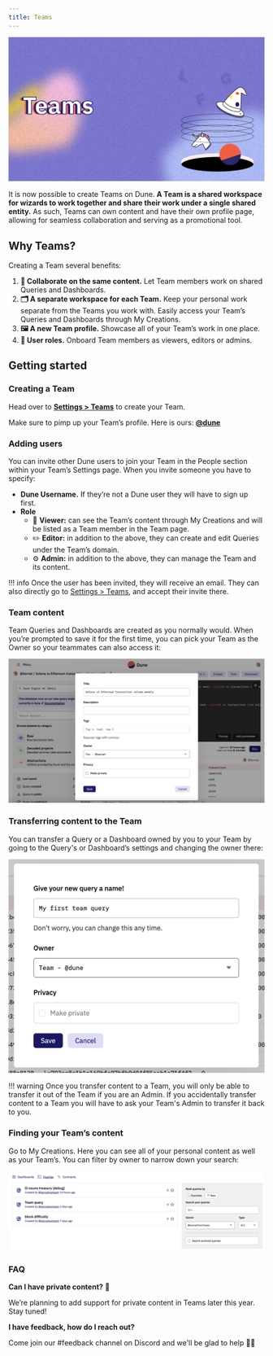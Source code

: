 ```yaml
---
title: Teams
---
```


<style>
  .md-typeset h1,
  .md-content__button {
    display: none;
  }
  .md-header__topic{
    font-weight: bold;
  }
</style>

![dune docs cover teams](images/cover-teams.jpg)

It is now possible to create Teams on Dune. **A Team is a shared workspace for wizards to work together and share their work under a single shared entity.** As such, Teams can own content and have their own profile page, allowing for seamless collaboration and serving as a promotional tool.

## Why Teams?

Creating a Team several benefits:

1. **🤝 Collaborate on the same content.** Let Team members work on shared Queries and Dashboards.
2. **🗂 A separate workspace for each Team.** Keep your personal work separate from the Teams you work with. Easily access your Team’s Queries and Dashboards through My Creations.
3. **🖼 A new Team profile.** Showcase all of your Team’s work in one place.
4. **👥 User roles.** Onboard Team members as viewers, editors or admins.

## Getting started

### Creating a Team

Head over to [**Settings > Teams**](https://dune.com/settings/teams) to create your Team.

Make sure to pimp up your Team’s profile. Here is ours: [**@dune**](https://dune.com/dune)

### Adding users

You can invite other Dune users to join your Team in the People section within your Team’s Settings page. When you invite someone you have to specify:

* **Dune Username.** If they’re not a Dune user they will have to sign up first.
* **Role**
    - 👀 **Viewer:** can see the Team’s content through My Creations and will be listed as a Team member in the Team page.
    - ✏️ **Editor:** in addition to the above, they can create and edit Queries under the Team’s domain.
    - ⚙️ **Admin:** in addition to the above, they can manage the Team and its content.

!!! info
    Once the user has been invited, they will receive an email. They can also directly go to [Settings > Teams](https://dune.com/settings/teams), and accept their invite there.

### Team content

Team Queries and Dashboards are created as you normally would. When you’re prompted to save it for the first time, you can pick your Team as the Owner so your teammates can also access it:

![Team content](images/teams-1.png)

### Transferring content to the Team

You can transfer a Query or a Dashboard owned by you to your Team by going to the Query's or Dashboard’s settings and changing the owner there:

![Transferring content](images/teams-2.png)

!!! warning
    Once you transfer content to a Team, you will only be able to transfer it out of the Team if you are an Admin. If you accidentally transfer content to a Team you will have to ask your Team's Admin to transfer it back to you.

### Finding your Team’s content

Go to My Creations. Here you can see all of your personal content as well as your Team’s. You can filter by owner to narrow down your search:

![Finding your Team's content](images/teams-3.png)

### FAQ

**Can I have private content?** 🥷

We’re planning to add support for private content in Teams later this year. Stay tuned!

**I have feedback, how do I reach out?**

Come join our #feedback channel on Discord and we'll be glad to help 🙇‍♂️
